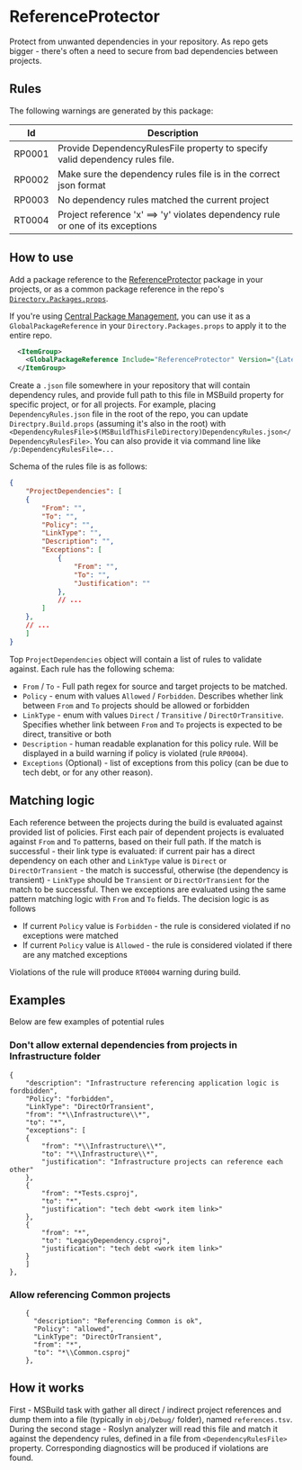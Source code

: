 # ReferenceProtector
Protect from unwanted dependencies in your repository. As repo gets bigger - there's often a need to secure from bad dependencies between projects.

## Rules
The following warnings are generated by this package:

| Id     | Description |
|--------|-------------|
| RP0001 | Provide DependencyRulesFile property to specify valid dependency rules file. |
| RP0002 | Make sure the dependency rules file is in the correct json format  |
| RP0003 | No dependency rules matched the current project |
| RT0004 | Project reference 'x' ==> 'y' violates dependency rule or one of its exceptions |

## How to use
Add a package reference to the [ReferenceProtector](https://www.nuget.org/packages/ReferenceProtector) package in your projects, or as a common package reference in the repo's [`Directory.Packages.props`](./Directory.Build.props).

If you're using [Central Package Management](https://learn.microsoft.com/en-us/nuget/consume-packages/Central-Package-Management), you can use it as a `GlobalPackageReference` in your `Directory.Packages.props` to apply it to the entire repo.

```xml
  <ItemGroup>
    <GlobalPackageReference Include="ReferenceProtector" Version="{LatestVersion}" />
  </ItemGroup>
```

Create a `.json` file somewhere in your repository that will contain dependency rules, and provide full path to this file in MSBuild property for specific project, or for all projects. For example, placing `DependencyRules.json` file in the root of the repo, you can update `Directpry.Build.props` (assuming it's also in the root) with `<DependencyRulesFile>$(MSBuildThisFileDirectory)DependencyRules.json</DependencyRulesFile>`. You can also provide it via command line like `/p:DependencyRulesFile=...`

Schema of the rules file is as follows:
```json
{
    "ProjectDependencies": [
    {
        "From": "",
        "To": "",
        "Policy": "",
        "LinkType": "",
        "Description": "",
        "Exceptions": [
            {
                "From": "",
                "To": "",
                "Justification": ""
            },
            // ...
        ]
    },
    // ...
    ]
}
```

Top `ProjectDependencies` object will contain a list of rules to validate against. Each rule has the following schema:

- `From` / `To` - Full path regex for source and target projects to be matched.
- `Policy` - enum with values `Allowed` / `Forbidden`. Describes whether link between `From` and `To` projects should be allowed or forbidden
- `LinkType` - enum with values `Direct` / `Transitive` / `DirectOrTransitive`. Specifies whether link between `From` and `To` projects is expected to be direct, transitive or both
- `Description` - human readable explanation for this policy rule. Will be displayed in a build warning if policy is violated (rule `RP0004`).
- `Exceptions` (Optional) - list of exceptions from this policy (can be due to tech debt, or for any other reason).

## Matching logic
Each reference between the projects during the build is evaluated against provided list of policies. First each pair of dependent projects is evaluated against `From` and `To` patterns, based on their full path. If the match is successful - their link type is evaluated: if current pair has a direct dependency on each other and `LinkType` value is `Direct` or `DirectOrTransient` - the match is successful, otherwise (the dependency is transient) - `LinkType` should be `Transient` or `DirectOrTransient` for the match to be successful. Then we exceptions are evaluated using the same pattern matching logic with `From` and `To` fields.
The decision logic is as follows
- If current `Policy` value is `Forbidden` - the rule is considered violated if no exceptions were matched
- If current `Policy` value is `Allowed` - the rule is considered violated if there are any matched exceptions

Violations of the rule will produce `RT0004` warning during build.

## Examples

Below are few examples of potential rules

### Don't allow external dependencies from projects in Infrastructure folder

```
{
    "description": "Infrastructure referencing application logic is fordbidden",
    "Policy": "forbidden",
    "LinkType": "DirectOrTransient",
    "from": "*\\Infrastructure\\*",
    "to": "*",
    "exceptions": [
    {
        "from": "*\\Infrastructure\\*",
        "to": "*\\Infrastructure\\*",
        "justification": "Infrastructure projects can reference each other"
    },
    {
        "from": "*Tests.csproj",
        "to": "*",
        "justification": "tech debt <work item link>"
    },
    {
        "from": "*",
        "to": "LegacyDependency.csproj",
        "justification": "tech debt <work item link>"
    }
    ]
},
```

### Allow referencing Common projects
```
    {
      "description": "Referencing Common is ok",
      "Policy": "allowed",
      "LinkType": "DirectOrTransient",
      "from": "*",
      "to": "*\\Common.csproj"
    },
```

## How it works
First - MSBuild task with gather all direct / indirect project references and dump them into a file (typically in `obj/Debug/` folder), named `references.tsv`. During the second stage - Roslyn analyzer will read this file and match it against the dependency rules, defined in a file from `<DependencyRulesFile>` property. Corresponding diagnostics will be produced if violations are found.